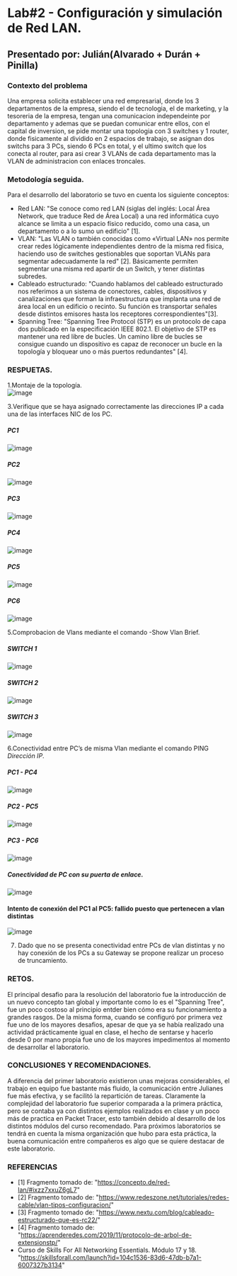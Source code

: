 # Lab#2 - Configuración y simulación de Red LAN.

## Presentado por: Julián(Alvarado + Durán + Pinilla)

### Contexto del problema

Una empresa solicita establecer una red empresarial, donde los 3 departamentos de la empresa, siendo el de tecnologia, el de marketing, y la tesoreria de la empresa, tengan una comunicacion independeinte por departamento y ademas que se puedan comunicar entre ellos, con el capital de inversion, se pide montar una topologia con 3 switches y 1 router, donde fisicamente al dividido en 2 espacios de trabajo, se asignan dos switchs para 3 PCs, siendo 6 PCs en total, y el ultimo switch que los conecta al router, para asi crear 3 VLANs de cada departamento mas la VLAN de administracion con enlaces troncales.


### Metodología seguida.

Para el desarrollo del laboratorio se tuvo en cuenta los siguiente conceptos:

* Red LAN: "Se conoce como red LAN (siglas del inglés: Local Área Network, que traduce Red de Área Local) a una red informática cuyo alcance se limita a un espacio físico reducido, como una casa, un departamento o a lo sumo un edificio" [1].
* VLAN: "Las VLAN o también conocidas como «Virtual LAN» nos permite crear redes lógicamente independientes dentro de la misma red física, haciendo uso de switches gestionables que soportan VLANs para segmentar adecuadamente la red" [2]. Básicamente permiten segmentar una misma red apartir de un Switch, y tener distintas subredes.
* Cableado estructurado: "Cuando hablamos del cableado estructurado nos referimos a un sistema de conectores, cables, dispositivos y canalizaciones que forman la infraestructura que implanta una red de área local en un edificio o recinto. Su función es transportar señales desde distintos emisores hasta los receptores correspondientes"[3].
* Spanning Tree: "Spanning Tree Protocol (STP) es un protocolo de capa dos publicado en la especificación IEEE 802.1.
El objetivo de STP es mantener una red libre de bucles. Un camino libre de bucles se consigue cuando un dispositivo es capaz de reconocer un bucle en la topología y bloquear uno o más puertos redundantes" [4].

### RESPUETAS.

1.Montaje de la topología.  
 ![image](https://user-images.githubusercontent.com/64561271/230110951-c54f73a3-3506-47a7-8303-c8f7a135481c.png)
 
3.Verifique que se haya asignado correctamente las direcciones IP a cada una de las interfaces NIC de los PC.
 ##### PC1 
 ![image](https://user-images.githubusercontent.com/64561271/230111323-5d6a0f59-f70e-4491-9833-17f7edff085d.png)
 ##### PC2
 ![image](https://user-images.githubusercontent.com/64561271/230111421-592ad698-1c66-484d-b62e-e7f0ad1a1603.png)
 ##### PC3
 ![image](https://user-images.githubusercontent.com/64561271/230111438-001eb411-ed89-4cdd-9bbb-b720a066cd69.png)
 ##### PC4
 ![image](https://user-images.githubusercontent.com/64561271/230111458-bde692ba-56b7-4695-baad-0fc4ca40ffc2.png)
 ##### PC5
 ![image](https://user-images.githubusercontent.com/64561271/230111473-ee536112-7796-413e-a6c3-d48af6dee3c1.png)
 ##### PC6
 ![image](https://user-images.githubusercontent.com/64561271/230111493-edd1b882-f172-4522-b36f-7651f43909ce.png)

5.Comprobacion de Vlans mediante el comando -Show Vlan Brief.
 ##### SWITCH 1
 ![image](https://user-images.githubusercontent.com/64561271/230113146-a618e567-9ef6-447c-b384-7d1765f449a3.png)

 ##### SWITCH 2
 ![image](https://user-images.githubusercontent.com/64561271/230113156-d564b992-4cee-499d-b934-600e153ab821.png)

 ##### SWITCH 3
 ![image](https://user-images.githubusercontent.com/64561271/230113165-fb2d9b36-9a5e-4421-8ec3-9fde7eb9bfd1.png)

6.Conectividad entre PC’s de misma Vlan mediante el comando PING *Dirección IP*.
 ##### PC1 - PC4
 ![image](https://user-images.githubusercontent.com/64561271/230113825-03223bc8-5c78-4cf2-871b-84e370050f47.png)
 ##### PC2 - PC5
 ![image](https://user-images.githubusercontent.com/64561271/230113882-91f76ef1-ae1e-496a-82ec-e2abe2a928bd.png)
 ##### PC3 - PC6
 ![image](https://user-images.githubusercontent.com/64561271/230113981-eebab8aa-277d-4173-bf6b-aace27a99b82.png)
 ##### Conectividad de PC con su puerta de enlace.
 ![image](https://user-images.githubusercontent.com/64561271/230115964-e740e28a-b7a4-4de2-b23c-ad017ea22ba3.png)
 #### Intento de conexión del PC1 al PC5: fallido puesto que pertenecen a vlan distintas
 ![image](https://user-images.githubusercontent.com/64561271/230116055-9b437895-236d-45ef-9e06-65571ac64021.png)
 
7. Dado que no se presenta conectividad entre PCs de vlan distintas y no hay conexión de los PCs a su Gateway se propone realizar un proceso de truncamiento. 




### RETOS.
El principal desafio para la resolución del laboratorio fue la introducción de un nuevo concepto tan global y importante como lo es el "Spanning Tree", fue un poco costoso al principio entder bien cómo era su funcionamiento a grandes rasgos. De la misma forma, cuando se configuró por primera vez fue uno de los mayores desafios, apesar de que ya se había realizado una actividad prácticamente igual en clase, el hecho de sentarse y hacerlo desde 0 por mano propia fue uno de los mayores impedimentos al momento de desarrollar el laboratorio.

### CONCLUSIONES Y RECOMENDACIONES.
A diferencia del primer laboratorio existieron unas mejoras considerables, el trabajo en equipo fue bastante más fluido, la comunicación entre Julianes fue más efectiva, y se facilitó la repartición de tareas. Claramente la complejidad del laboratorio fue superior comparada a la primera práctica, pero se contaba ya con distintos ejemplos realizados en clase y un poco más de practica en Packet Tracer, esto también debido al desarrollo de los distintos módulos del curso recomendado. Para próximos laboratorios se tendrá en cuenta la misma organización que hubo para esta práctica, la buena comunicación entre compañeros es algo que se quiere destacar de este laboratorio. 

### REFERENCIAS
* [1] Fragmento tomado de: "https://concepto.de/red-lan/#ixzz7xxuZ6gL7"
* [2] Fragmento tomado de: "https://www.redeszone.net/tutoriales/redes-cable/vlan-tipos-configuracion/"
* [3] Fragmento tomado de: "https://www.nextu.com/blog/cableado-estructurado-que-es-rc22/"
* [4] Fragmento tomado de: "https://aprenderedes.com/2019/11/protocolo-de-arbol-de-extensionstp/"
* Curso de Skills For All Networking Essentials. Módulo 17 y 18. "https://skillsforall.com/launch?id=104c1536-83d6-47db-b7a1-6007327b3134"
